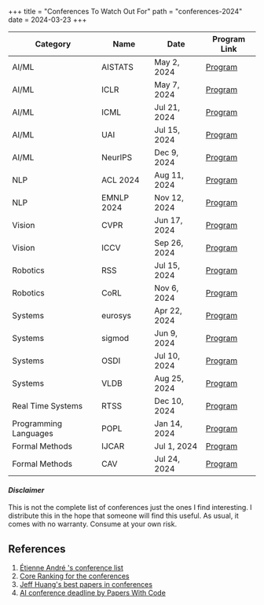 +++
title = "Conferences To Watch Out For"
path = "conferences-2024"
date = 2024-03-23
+++


| Category  | Name    | Date       | Program Link                                  |
|---|---|---|---|
| AI/ML | AISTATS  | May 2, 2024 | [Program](http://aistats.org/aistats2024/) |
| AI/ML | ICLR     | May 7, 2024 | [Program](https://iclr.cc/Conferences/2024/) |
| AI/ML | ICML     | Jul 21, 2024 | [Program](https://icml.cc/Conferences/2024/) |
| AI/ML | UAI      | Jul 15, 2024 | [Program](https://auai.org/uai2024/) |
| AI/ML | NeurIPS  | Dec 9, 2024 | [Program](https://nips.cc/Conferences/2024/) |
| NLP     | ACL 2024    | Aug 11, 2024| [Program](https://2024.aclweb.org/)          |
| NLP     | EMNLP 2024  | Nov 12, 2024| [Program](https://2024.emnlp.org/)          |
| Vision | CVPR     | Jun 17, 2024 | [Program](https://cvpr.thecvf.com/Conferences/2024/) |
| Vision | ICCV     | Sep 26, 2024 | [Program](https://waset.org/computer-vision-conference-in-september-2024-in-vancouver?utm_source=conferenceindex&utm_medium=referral&utm_campaign=listing) |
| Robotics | RSS      | Jul 15, 2024 | [Program](https://roboticsconference.org) |
| Robotics | CoRL     | Nov 6, 2024 | [Program](https://www.corl.org) |
| Systems    | eurosys    | Apr 22, 2024 | [Program](http://2024.eurosys.org)|
| Systems    | sigmod     | Jun 9, 2024|[Program](https://2024.sigmod.org)|
| Systems    | OSDI       | Jul 10, 2024|[Program](https://www.usenix.org/conference/osdi24)|
| Systems    | VLDB    | Aug 25, 2024 | [Program](https://vldb.org/2024/)|
| Real Time Systems  |  RTSS  | Dec 10, 2024| [Program](http://2024.rtss.org)|
| Programming Languages  |  POPL  | Jan 14, 2024| [Program](https://popl24.sigplan.org)|
| Formal Methods | IJCAR | Jul 1, 2024 | [Program](https://merz.gitlabpages.inria.fr/2024-ijcar/)|
| Formal Methods | CAV | Jul 24, 2024 | [Program](https://i-cav.org/2024/)|





#### _Disclaimer_ 
This is not the complete list of conferences just the ones I find interesting. I
distribute this in the hope that someone will find this useful. As usual, it comes with no 
warranty. Consume at your own risk.

## References

1. [Étienne André 's conference list](https://www.conferences-computer.science)
1. [Core Ranking for the conferences](https://portal.core.edu.au/conf-ranks/)
1. [Jeff Huang's best papers in conferences](https://jeffhuang.com/best_paper_awards/)
1. [AI conference deadline by Papers With
   Code](https://aideadlin.es/?sub=ML,CV,CG,NLP,RO,SP,DM,AP,KR,HCI)

